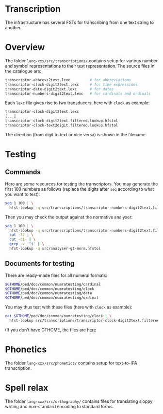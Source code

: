 Transcription
=============

The infrastructure has several FSTs for transcribing from one text string to another.

# Overview


The folder `lang-xxx/src/transcriptions/` contains setup for various number and symbol representations to their text representation. The source files in the catalogue are:

```sh
transcriptor-abbrevs2text.lexc         # for abbreviations
transcriptor-clock-digit2text.lexc     # for time expressions
transcriptor-date-digit2text.lexc      # for dates
transcriptor-numbers-digit2text.lexc   # for cardinals and ordinals
```

Each `lexc` file gives rise to two transducers, here with `clock`  as example:

```sh
transcriptor-clock-digit2text.lexc
[...]
transcriptor-clock-digit2text.filtered.lookup.hfstol
transcriptor-clock-text2digit.filtered.lookup.hfstol
```

The direction (from digit to text or vice versa) is shown in the filename.


# Testing

## Commands

Here are some resources for testing the transcriptors. You may generate the first 100 numbers as follows (replace the digits after `seq` according to what you want to test):

```sh
seq 1 100 | \
  hfst-lookup -q src/transcriptions/transcriptor-numbers-digit2text.filtered.lookup.hfstol
```

Then you may check the output against the normative analyser:

```sh
seq 1 100 | \
  hfst-lookup -q src/transcriptions/transcriptor-numbers-digit2text.filtered.lookup.hfstol | \
  cut -f2 | \
  cut -c1- | \
  grep -v '^$' | \
  hfst-lookup -q src/analyser-gt-norm.hfstol
``` 

## Documents for testing

There are ready-made files for all numeral formats:

```sh
$GTHOME/ped/doc/common/numratesting/cardinal
$GTHOME/ped/doc/common/numratesting/clock    
$GTHOME/ped/doc/common/numratesting/date     
$GTHOME/ped/doc/common/numratesting/ordinal
```

You may thus test with these files (here with `clock` as example):

```sh
cat $GTHOME/ped/doc/common/numratesting/clock | \
  hfst-lookup src/transcriptions/transcriptor-clock-digit2text.filtered.lookup.hfstol
```

(If you don't have GTHOME, the files are [here](https://gtsvn.uit.no/langtech/trunk/ped/doc/common/numratesting/)


# Phonetics

The folder `lang-xxx/src/phonetics/` contains setup for text-to-IPA transcription.

# Spell relax

The folder `lang-xxx/src/orthography/` contains files for translating sloppy writing and non-standard encoding to standard forms.

